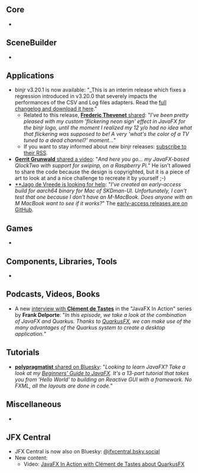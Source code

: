 ## Core

* 

## SceneBuilder

* 

## Applications

* binjr v3.20.1 is now available: "_This is an interim release which fixes a regression introduced in v3.20.0 that severely impacts the performances of the CSV and Log files adapters. Read the [full changelog and download it here](https://binjr.eu)."
  * Related to this release, [**Frederic Thevenet** shared](https://mastodon.social/@fthevenet/113469334194641331): "_I've been pretty pleased with my custom 'flickering neon sign' effect in JavaFX for the binjr logo, until the moment I realized my 12 y/o had no idea what that flickering was supposed to be! A very 'what's the color of a TV tuned to a dead channel?' moment..._"
  * If you want to stay informed about new binjr releases: [subscribe to their RSS](https://binjr.eu/feed_rss_updated.xml).
* [**Gerrit Grunwald** shared a video](https://bsky.app/profile/hansolo.eu/post/3lb2eehtyu22q): "_And here you go... my JavaFX-based QlockTwo with support for swipinp, on a Raspberry Pi._" He isn't allowed to share the code because the design is copyrighted, but it is a piece of art to look at and a nice challenge to recreate it by yourself ;-)
* [**Jago de Vreede is looking for help](https://x.com/JagoVreede/status/1857082809355002346): "_I've created an early-access build for aarch64 binary for Mac of SKDman-UI. Unfortunately, I can't test that one because I don't have an M-MacBook. Does anyone with an M MacBook want to see if it works?_" The [early-access releases are on GitHub](https://github.com/jagodevreede/sdkman-ui/releases/tag/early-access).

## Games

* 

## Components, Libraries, Tools

*

## Podcasts, Videos, Books

* A new [interview with **Clément de Tastes**](https://webtechie.be/post/2024-11-19-jfxinaction-clement-de-tastes/) in the "JavaFX In Action" series by **Frank Delporte**: "_In this episode, we take a look at the combination of JavaFX and Quarkus. Thanks to [QuarkusFX](https://www.jfx-central.com/libraries/quarkusfx), we can make use of the many advantages of the Quarkus system to create a desktop application._"

## Tutorials

* [**polypragmatist** shared on Bluesky](https://bsky.app/profile/polypragmatist.bsky.social/post/3lbabzug2bk2j): "_Looking to learn JavaFX? Take a look at my [Beginners' Guide to JavaFX](https://www.pragmaticcoding.ca/beginners/intro). It's a 13-part tutorial that takes you from 'Hello World' to building an Reactive GUI with a framework. No FXML, all the layouts are done in code._"

## Miscellaneous

*

## JFX Central

* JFX Central is now also on Bluesky: [@jfxcentral.bsky.social](https://bsky.app/profile/jfxcentral.bsky.social)
* New content:
  * Video: [JavaFX In Action with Clément de Tastes about QuarkusFX](https://www.jfx-central.com/videos/Vw9S9uuPTlQ)
